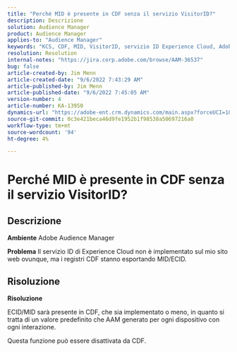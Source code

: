 ```yaml
---
title: "Perché MID è presente in CDF senza il servizio VisitorID?"
description: Descrizione
solution: Audience Manager
product: Audience Manager
applies-to: "Audience Manager"
keywords: "KCS, CDF, MID, VisitorID, servizio ID Experience Cloud, Adobe Audience Manager, AAM"
resolution: Resolution
internal-notes: "https://jira.corp.adobe.com/browse/AAM-36537"
bug: false
article-created-by: Jim Menn
article-created-date: "9/6/2022 7:43:29 AM"
article-published-by: Jim Menn
article-published-date: "9/6/2022 7:45:05 AM"
version-number: 4
article-number: KA-13950
dynamics-url: "https://adobe-ent.crm.dynamics.com/main.aspx?forceUCI=1&pagetype=entityrecord&etn=knowledgearticle&id=efa85997-b72d-ed11-9db1-0022480866ad"
source-git-commit: 0c3e421beca46d9fe1952b1f98538a50697216a0
workflow-type: tm+mt
source-wordcount: '94'
ht-degree: 4%

---
```


# Perché MID è presente in CDF senza il servizio VisitorID?

## Descrizione


<b>Ambiente</b>
Adobe Audience Manager

<b>Problema</b>
Il servizio ID di Experience Cloud non è implementato sul mio sito web ovunque, ma i registri CDF stanno esportando MID/ECID.


## Risoluzione


<b>Risoluzione</b>

ECID/MID sarà presente in CDF, che sia implementato o meno, in quanto si tratta di un valore predefinito che AAM generato per ogni dispositivo con ogni interazione.

Questa funzione può essere disattivata da CDF.
